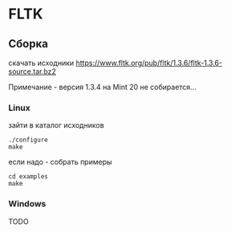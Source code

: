 # FLTK


## Сборка

скачать исходники https://www.fltk.org/pub/fltk/1.3.6/fltk-1.3.6-source.tar.bz2

Примечание - версия 1.3.4 на Mint 20 не собирается...

### Linux

зайти в каталог исходников

    ./configure
    make

если надо - собрать примеры

    cd examples
    make

### Windows

TODO

